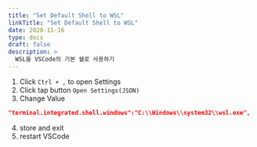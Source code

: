 ```yaml
---
title: "Set Default Shell to WSL"
linkTitle: "Set Default Shell to WSL"
date: 2020-11-16
type: docs
draft: false
description: >
  WSL을 VSCode의 기본 쉘로 사용하기
---
```


1. Click `Ctrl + ,` to open Settings
2. Click tap button `Open Settings(JSON)`
3. Change Value
```JSON
"terminal.integrated.shell.windows":"C:\\Windows\\system32\\wsl.exe",
```
4. store and exit
5. restart VSCode
